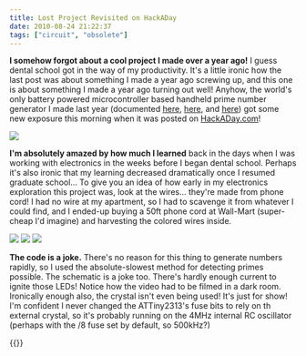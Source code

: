 ```yaml
---
title: Lost Project Revisited on HackADay
date: 2010-08-24 21:22:37
tags: ["circuit", "obsolete"]
---
```




__I somehow forgot about a cool project I made over a year ago!__ I guess dental school got in the way of my productivity. It's a little ironic how the last post was about something I made a year ago screwing up, and this one is about something I made a year ago turning out well!  Anyhow, the world's only battery powered microcontroller based handheld prime number generator I made last year (documented [here](http://www.swharden.com/blog/2009-06-10-primary-prototype-complete/), [here](http://www.swharden.com/blog/2009-06-04-prime-prototype-construction/), and [here](http://www.swharden.com/blog/2009-06-07-mcppng-nearing-completion/)) got some new exposure this morning when it was posted on [HackADay.com](http://www.HackADay.com)! 

<div class="text-center img-border img-small">

![](https://swharden.com/static/2010/08/24/hackaday_swharden_primes.jpg)

</div>

__I'm absolutely amazed by how much I learned__ back in the days when I was working with electronics in the weeks before I began dental school.  Perhaps it's also ironic that my learning decreased dramatically once I resumed graduate school... To give you an idea of how early in my electronics exploration this project was, look at the wires... they're made from phone cord! I had no wire at my apartment, so I had to scavenge it from whatever I could find, and I ended-up buying a 50ft phone cord at Wall-Mart (super-cheap I'd imagine) and harvesting the colored wires inside.

<div class="text-center img-border">

![](https://swharden.com/static/2010/08/24/img_2098.jpg)
![](https://swharden.com/static/2010/08/24/img_2119.jpg)
![](https://swharden.com/static/2010/08/24/img_2137.jpg)

</div>

__The code is a joke.__ There's no reason for this thing to generate numbers rapidly, so I used the absolute-slowest method for detecting primes possible. The schematic is a joke too.  There's hardly enough current to ignite those LEDs! Notice how the video had to be filmed in a dark room.  Ironically enough also, the crystal isn't even being used! It's just for show! I'm confident I never changed the ATTiny2313's fuse bits to rely on th external crystal, so it's probably running on the 4MHz internal RC oscillator (perhaps with the /8 fuse set by default, so 500kHz?)

{{<youtube k4Req0I7lbY>}}
